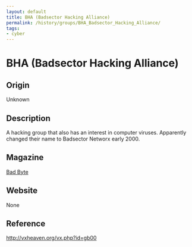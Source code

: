 ```yaml
---
layout: default
title: BHA (Badsector Hacking Alliance)
permalink: /history/groups/BHA_Badsector_Hacking_Alliance/
tags:
- cyber
---
```


BHA (Badsector Hacking Alliance)
================================

Origin
------
Unknown

Description
-----------
A hacking group that also has an interest in computer viruses. Apparently changed their name to Badsector Networx early 2000.

Magazine
--------
[Bad Byte](http://vxheaven.org/vx.php?id=zb00)

Website
-------
None

Reference
---------
http://vxheaven.org/vx.php?id=gb00
